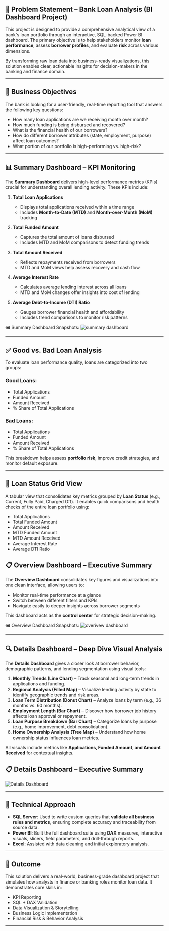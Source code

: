 ## 🧩 Problem Statement – Bank Loan Analysis (BI Dashboard Project)

This project is designed to provide a comprehensive analytical view of a bank's loan portfolio through an interactive, SQL-backed Power BI dashboard. The primary objective is to help stakeholders monitor **loan performance**, assess **borrower profiles**, and evaluate **risk** across various dimensions.

By transforming raw loan data into business-ready visualizations, this solution enables clear, actionable insights for decision-makers in the banking and finance domain.

---

## 🎯 Business Objectives

The bank is looking for a user-friendly, real-time reporting tool that answers the following key questions:

* How many loan applications are we receiving month over month?
* How much funding is being disbursed and recovered?
* What is the financial health of our borrowers?
* How do different borrower attributes (state, employment, purpose) affect loan outcomes?
* What portion of our portfolio is high-performing vs. high-risk?

---

## 📊 Summary Dashboard – KPI Monitoring

The **Summary Dashboard** delivers high-level performance metrics (KPIs) crucial for understanding overall lending activity. These KPIs include:

1. **Total Loan Applications**

   * Displays total applications received within a time range
   * Includes **Month-to-Date (MTD)** and **Month-over-Month (MoM)** tracking

2. **Total Funded Amount**

   * Captures the total amount of loans disbursed
   * Includes MTD and MoM comparisons to detect funding trends

3. **Total Amount Received**

   * Reflects repayments received from borrowers
   * MTD and MoM views help assess recovery and cash flow

4. **Average Interest Rate**

   * Calculates average lending interest across all loans
   * MTD and MoM changes offer insights into cost of lending

5. **Average Debt-to-Income (DTI) Ratio**

   * Gauges borrower financial health and affordability
   * Includes trend comparisons to monitor risk patterns

 🖼️ Summary Dashboard Snapshots:
![summary dashboard](https://github.com/user-attachments/assets/b300da3d-a4da-4fdf-acdc-c144c8d4db32)

---



## ✅ Good vs. Bad Loan Analysis

To evaluate loan performance quality, loans are categorized into two groups:

### Good Loans:

* Total Applications
* Funded Amount
* Amount Received
* % Share of Total Applications

### Bad Loans:

* Total Applications
* Funded Amount
* Amount Received
* % Share of Total Applications

This breakdown helps assess **portfolio risk**, improve credit strategies, and monitor default exposure.

---

## 📌 Loan Status Grid View

A tabular view that consolidates key metrics grouped by **Loan Status** (e.g., Current, Fully Paid, Charged Off). It enables quick comparisons and health checks of the entire loan portfolio using:

* Total Applications
* Total Funded Amount
* Amount Received
* MTD Funded Amount
* MTD Amount Received
* Average Interest Rate
* Average DTI Ratio


  
## 📋 Overview Dashboard – Executive Summary

The **Overview Dashboard** consolidates key figures and visualizations into one clean interface, allowing users to:

* Monitor real-time performance at a glance
* Switch between different filters and KPIs
* Navigate easily to deeper insights across borrower segments

This dashboard acts as the **control center** for strategic decision-making.


 🖼️ Overview Dashboard Snapshots:
![overivew dashboard](https://github.com/user-attachments/assets/2ebe369d-233d-4803-800a-880ee99c330a)

---

## 🔍 Details Dashboard – Deep Dive Visual Analysis

The **Details Dashboard** gives a closer look at borrower behavior, demographic patterns, and lending segmentation using visual tools:

1. **Monthly Trends (Line Chart)** – Track seasonal and long-term trends in applications and funding.
2. **Regional Analysis (Filled Map)** – Visualize lending activity by state to identify geographic trends and risk areas.
3. **Loan Term Distribution (Donut Chart)** – Analyze loans by term (e.g., 36 months vs. 60 months).
4. **Employment Length (Bar Chart)** – Discover how borrower job history affects loan approval or repayment.
5. **Loan Purpose Breakdown (Bar Chart)** – Categorize loans by purpose (e.g., home improvement, debt consolidation).
6. **Home Ownership Analysis (Tree Map)** – Understand how home ownership status influences loan metrics.

All visuals include metrics like **Applications, Funded Amount, and Amount Received** for contextual insights.

## 📋 Details Dashboard – Executive Summary

![Details Dashboard](https://github.com/user-attachments/assets/a6224471-546c-4b19-b35f-055bf282c0db)


---




## 🔧 Technical Approach

* **SQL Server**: Used to write custom queries that **validate all business rules and metrics**, ensuring complete accuracy and traceability from source data.
* **Power BI**: Built the full dashboard suite using **DAX** measures, interactive visuals, slicers, field parameters, and drill-through reports.
* **Excel**: Assisted with data cleaning and initial exploratory analysis.

---

## 📌 Outcome

This solution delivers a real-world, business-grade dashboard project that simulates how analysts in finance or banking roles monitor loan data. It demonstrates core skills in:

* KPI Reporting
* SQL + DAX Validation
* Data Visualization & Storytelling
* Business Logic Implementation
* Financial Risk & Behavior Analysis

---



